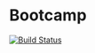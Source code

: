 # Bootcamp

[![Build Status](https://travis-ci.org/your-id/your-repo.svg?branch=master)](https://travis-ci.org/Claudio5/Bootcamp)
